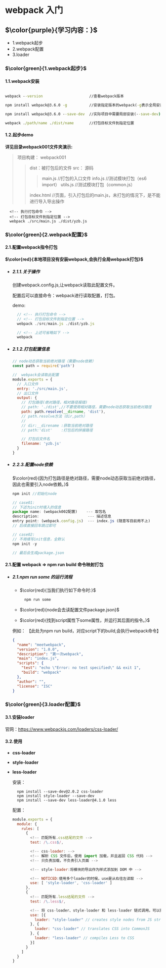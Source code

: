 # webpack 入门

## $\color{purple}{学习内容：}$

- 1.webpack起步
- 2.webpack配置
- 3.loader

### $\color{green}{1.webpack起步}$

#### 1.1.webpack安装

```cmd

webpack --version                     //查看webpack版本

npm install webpack@3.6.0 -g          //安装指定版本的webpack(-g表示全局安装)  

npm install webpack@3.6.0 --save-dev  //实际项目中需要局部安装(--save-dev)

webpack ./path/name ./dist/name       //打包目标文件到指定位置

```

#### 1.2.起步demo

**详见目录webpack001文件夹演示:**

>项目构建：
>webpack001
>
>>dist：被打包后的文件
>>src： 源码
>>>main.js    //打包的入口文件
>>>info.js    //测试模块打包（es6 import）
>>>utils.js   //测试模块打包（common.js）
>>
>>index.html   //页面，引入打包后的main.js，未打包的情况下，是不能进行导入导出操作

```git
  <!-- 执行打包命令 -->
  <!-- 打包目标文件到指定位置 -->
  webpack ./src/main.js ./dist/yzb.js
```

### $\color{green}{2.webpack配置}$

#### 2.1.配置webpack指令打包

**$\color{red}{本地项目没有安装webpack,会执行全局webpack打包}$**

- ##### 2.1.1.关于操作

  创建webpack.config.js,让webpack读取此配置文件。

  配置后可以直接命令：webpack进行读取配置，打包。
  >
  demo:

  ```javascript
    // <!-- 执行打包命令 -->
    // <!-- 打包目标文件到指定位置 -->
    webpack ./src/main.js ./dist/yzb.js

    // <!-- 上述可省略如下 -->
    webpack
  ```

- ##### 2.1.2.打包配置信息

  ```javascript
  // node动态获取当前绝对路径（需要node依赖）
  const path = require('path')

  //  webpack会读取此配置
  module.exports = {
    // 入口文件
    entry: './src/main.js',
    // 出口文件
    output: {
      // 打包路径(绝对路径，相对路径报错)
      // path: './dist',//不要使用相对路径，需要node动态获取当前绝对路径
      path: path.resolve(__dirname, 'dist'),
      // path.resolve方法（dir,path）
      //
      // dir:__direname :获取当前绝对路径
      // path:'dist'    :打包后的拼接路径

      // 打包后文件名
      filename: 'yzb.js'
    }
  }
  ```

- ##### 2.2.3.配置node依赖

  $\color{red}{因为打包路径是绝对路径，需要node动态获取当前绝对路径，因此也需要引入node依赖。}$
  >
  ```javascript
  npm init //初始化node

  // case01:
  // 下述为init时填入的信息
  package name: (webpack002配置)    --- 取包名
  description:                      --- 描述信息
  entry point: (webpack.config.js)  --- index.js (随意写目前用不上)
  // 后续直接回车跳过即可

  // case02:
  // 不用填写init信息，全默认
  npm init -y

  // 最后会生成package.json
  ```

#### 2.1.配置 webpack => npm run build 命令映射打包

- ##### 2.1.npm run some 的运行流程

  - $\color{red}{当我们执行如下命令时:}$

    ```javascript
      npm run some
    ```

  - $\color{red}{node会去读配置文件package.json}$
  - $\color{red}{找到script属性下some属性，并运行其后面的指令。}$
  >
  例如：
  【此处为npm run build，对应script下的build,会执行webpack命令】
  >

  ```json
  {
    "name": "meetwebpack",
    "version": "1.0.0",
    "description": "第一次webpack",
    "main": "index.js",
    "scripts": {
      "test": "echo \"Error: no test specified\" && exit 1",
      "build": "webpack"
    },
    "author": "",
    "license": "ISC"
  }

  ```

### $\color{green}{3.loader配置}$

#### 3.1.安装loader

  官网：https://www.webpackjs.com/loaders/css-loader/

#### 3.2.使用

- **css-loader**
- **style-loader**
- **less-loader**
  >
  安装：
  
  ```node
    npm install --save-dev@2.0.2 css-loader
    npm install style-loader --save-dev
    npm install --save-dev less-loader@4.1.0 less
  ```

  配置：

  ```javascript
  module.exports = {
    module: {
      rules: [
        {
          <!-- 匹配所有.css结尾的文件 -->
          test: /\.css$/,

          <!-- css-loader: -->
          <!-- 解析 CSS 文件后，使用 import 加载，并且返回 CSS 代码 -->
          <!-- 只负责加载，不负责引入页面 -->

          <!-- style-loader:将模块的导出作为样式添加到 DOM 中 -->

          <!-- NOTICED:使用多个loader的时候，use是从右往左读取 -->
          use: [ 'style-loader', 'css-loader' ]
        },
        {
          <!-- 匹配所有.less结尾的文件 -->
          test: /\.less$/,

          <!-- 将 css-loader、style-loader 和 less-loader 链式调用，可以把所有样式立即应用于 DOM。 -->
          use: [{
            loader: "style-loader" // creates style nodes from JS strings
          }, {
            loader: "css-loader" // translates CSS into CommonJS
          }, {
            loader: "less-loader" // compiles Less to CSS
          }]
        }
      ]
    }
  }
  ```
